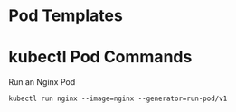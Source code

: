 # Pod Templates

# kubectl Pod Commands 
Run an Nginx Pod
```
kubectl run nginx --image=nginx --generator=run-pod/v1
```
